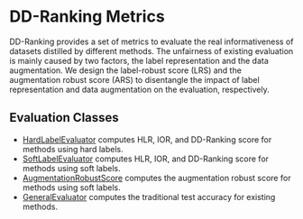 # DD-Ranking Metrics

DD-Ranking provides a set of metrics to evaluate the real informativeness of datasets distilled by different methods. The unfairness of existing evaluation is mainly caused by two factors, the label representation and the data augmentation. We design the label-robust score (LRS) and the augmentation robust score (ARS) to disentangle the impact of label representation and data augmentation on the evaluation, respectively.

## Evaluation Classes
* [HardLabelEvaluator](hard-label.md) computes HLR, IOR, and DD-Ranking score for methods using hard labels.
* [SoftLabelEvaluator](soft-label.md) computes HLR, IOR, and DD-Ranking score for methods using soft labels.
* [AugmentationRobustScore](ars.md) computes the augmentation robust score for methods using soft labels.
* [GeneralEvaluator](general.md) computes the traditional test accuracy for existing methods.
